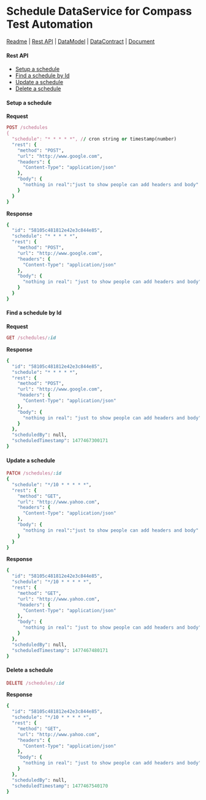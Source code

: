 # Schedule DataService for Compass Test Automation
[Readme](README.md) | [Rest API](RESTAPI.md) | [DataModel](DATAMODEL.md) | [DataContract](DATACONTRACT.md) | [Document](DOCUMENTATION.md)  


#### Rest API
* [Setup a schedule](#setup-a-scehdule)
* [Find a schedule by Id](#find-a-schedule-by-id)
* [Update a schedule](#update-a-schedule)
* [Delete a schedule](#delete-a-schedule)

#### Setup a schedule
**Request**
```ruby
POST /schedules
{
  "schedule": "* * * * *", // cron string or timestamp(number)
  "rest": {
    "method": "POST",
    "url": "http://www.google.com",
    "headers": {
      "Content-Type": "application/json"
    },
    "body": {
      "nothing in real":"just to show people can add headers and body"
    }
  }
}
```

**Response**
```ruby
{
  "id": "58105c481812e42e3c844e85",
  "schedule": "* * * * *",
  "rest": {
    "method": "POST",
    "url": "http://www.google.com",
    "headers": {
      "Content-Type": "application/json"
    },
    "body": {
      "nothing in real": "just to show people can add headers and body"
    }
  }
}
```

#### Find a schedule by Id
**Request**
```ruby
GET /schedules/:id
```
**Response**
```ruby
{
  "id": "58105c481812e42e3c844e85",
  "schedule": "* * * * *",
  "rest": {
    "method": "POST",
    "url": "http://www.google.com",
    "headers": {
      "Content-Type": "application/json"
    },
    "body": {
      "nothing in real": "just to show people can add headers and body"
    }
  },
  "scheduledBy": null,
  "scheduledTimestamp": 1477467300171
}
```

#### Update a schedule
```ruby
PATCH /schedules/:id
{
  "schedule": "*/10 * * * * *",
  "rest": {
    "method": "GET",
    "url": "http://www.yahoo.com",
    "headers": {
      "Content-Type": "application/json"
    },
    "body": {
      "nothing in real":"just to show people can add headers and body"
    }
  }
}
```
**Response**
```ruby
{
  "id": "58105c481812e42e3c844e85",
  "schedule": "*/10 * * * * *",
  "rest": {
    "method": "GET",
    "url": "http://www.yahoo.com",
    "headers": {
      "Content-Type": "application/json"
    },
    "body": {
      "nothing in real": "just to show people can add headers and body"
    }
  },
  "scheduledBy": null,
  "scheduledTimestamp": 1477467480171
}
```

#### Delete a schedule
```ruby
DELETE /schedules/:id
```
**Response**
```ruby
{
  "id": "58105c481812e42e3c844e85",
  "schedule": "*/10 * * * * *",
  "rest": {
    "method": "GET",
    "url": "http://www.yahoo.com",
    "headers": {
      "Content-Type": "application/json"
    },
    "body": {
      "nothing in real": "just to show people can add headers and body"
    }
  },
  "scheduledBy": null,
  "scheduledTimestamp": 1477467540170
}
```
